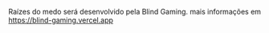 Raízes do medo será desenvolvido pela Blind Gaming.
mais informações em https://blind-gaming.vercel.app
